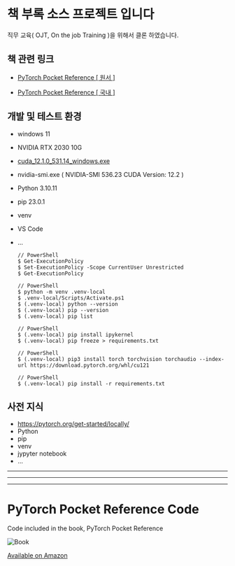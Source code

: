 # 책 부록 소스 프로젝트 입니다

직무 교육( OJT, On the job Training )을 위해서 클론 하였습니다.  


## 책 관련 링크  

- [PyTorch Pocket Reference [ 원서 ]](https://www.oreilly.com/library/view/pytorch-pocket-reference/9781492089995/)  

- [PyTorch Pocket Reference [ 국내 ]](https://www.aladin.co.kr/shop/wproduct.aspx?ItemId=263192314)  


## 개발 및 테스트 환경

- windows 11  
- NVIDIA RTX 2030 10G
- [cuda_12.1.0_531.14_windows.exe](https://developer.download.nvidia.com/compute/cuda/12.1.0/local_installers/cuda_12.1.0_531.14_windows.exe)
- nvidia-smi.exe ( NVIDIA-SMI 536.23 CUDA Version: 12.2 )
- Python 3.10.11
- pip 23.0.1
- venv  
- VS Code  
- ...  

  ```
  // PowerShell
  $ Get-ExecutionPolicy
  $ Set-ExecutionPolicy -Scope CurrentUser Unrestricted
  $ Get-ExecutionPolicy
  ```
  ```
  // PowerShell
  $ python -m venv .venv-local
  $ .venv-local/Scripts/Activate.ps1 
  $ (.venv-local) python --version
  $ (.venv-local) pip --version
  $ (.venv-local) pip list
  ```
  ```
  // PowerShell
  $ (.venv-local) pip install ipykernel
  $ (.venv-local) pip freeze > requirements.txt
  ```
  ```
  // PowerShell
  $ (.venv-local) pip3 install torch torchvision torchaudio --index-url https://download.pytorch.org/whl/cu121
  ```
  ```
  // PowerShell
  $ (.venv-local) pip install -r requirements.txt
  ```

## 사전 지식

- https://pytorch.org/get-started/locally/
- Python  
- pip  
- venv  
- jypyter notebook  
- ...  

---
---
---


# PyTorch Pocket Reference Code
Code included in the book, PyTorch Pocket Reference

![Book](https://raw.githubusercontent.com/joe-papa/pytorch-book/main/files/pytorch-book-cover.jpg)

[Available on Amazon](http://pytorchbook.com)
